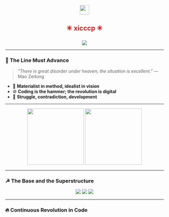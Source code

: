 <div align="center">
  <img src="https://upload.wikimedia.org/wikipedia/commons/3/32/Life%2C_Transformation%2C_and_the_Spiral_of_Development.gif" width="30px">
  <h2 align="center" style="color:#d71a1a">✴️ xicccp ✴️</h2>
  <img src="https://komarev.com/ghpvc/?username=xicccp&color=red&style=for-the-badge">
</div>

---

### 🚩 The Line Must Advance  
> *"There is great disorder under heaven; the situation is excellent."* — Mao Zedong  

- 📖 **Materialist in method, idealist in vision**  
- ⚙️ **Coding is the hammer; the revolution is digital**  
- 🔺 **Struggle, contradiction, development**  

---

<div align="center">
  <img height="180em" src="https://github-readme-stats.vercel.app/api?username=xicccp&show_icons=true&theme=radical&include_all_commits=true&count_private=true"/>
  <img height="180em" src="https://github-readme-stats.vercel.app/api/top-langs/?username=xicccp&layout=compact&langs_count=7&theme=radical"/>   
</div>

---

### ☭ The Base and the Superstructure  
<p align="center">
  <img src="https://img.shields.io/badge/Operating_System-Linux-red?style=flat&logo=Linux&logoColor=white">
  <img src="https://img.shields.io/badge/Tools_for_coding-Git-black?style=flat&logo=Git&logoColor=white">
  <img src="https://img.shields.io/badge/Editors-VS_Code-gold?style=flat&logo=visual-studio-code&logoColor=white">
</p>

---

### 🔥 Continuous Revolution in Code  
<p align="center">  
  <!-- List projects or revolutionary contributions here -->
</p>